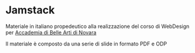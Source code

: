 # Jamstack

Materiale in italiano propedeutico alla realizzazione del corso di WebDesign per [Accademia di Belle Arti di Novara](http://www.acmenovara.it/)

Il materiale è composto da una serie di slide in formato PDF e ODP
